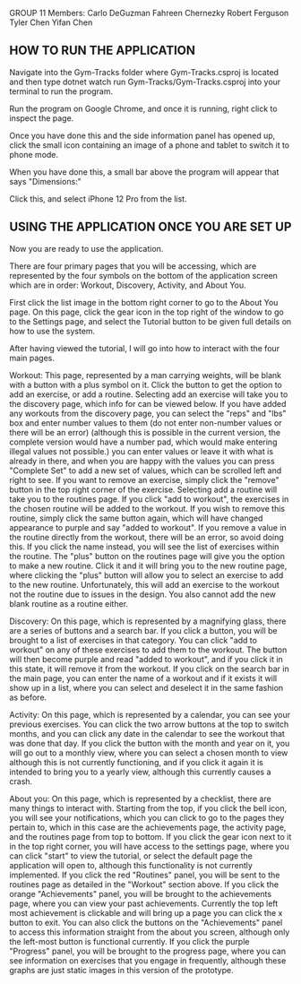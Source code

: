 

GROUP 11 Members:
Carlo DeGuzman
Fahreen Chernezky
Robert Ferguson
Tyler Chen
Yifan Chen


## HOW TO RUN THE APPLICATION

Navigate into the Gym-Tracks folder where Gym-Tracks.csproj is located and then type dotnet watch run Gym-Tracks/Gym-Tracks.csproj into your terminal to run the program.

Run the program on Google Chrome, and once it is running, right click to inspect the page. 

Once you have done this and the side information panel has opened up, click the small icon containing an image of a phone and tablet to switch it to phone mode.

When you have done this, a small bar above the program will appear that says "Dimensions:"

Click this, and select iPhone 12 Pro from the list.

## USING THE APPLICATION ONCE YOU ARE SET UP 

Now you are ready to use the application.

There are four primary pages that you will be accessing, which are represented by the four symbols on the bottom of the application screen which are in order: Workout, Discovery, Activity, and About You.

First click the list image in the bottom right corner to go to the About You page.
On this page, click the gear icon in the top right of the window to go to the Settings page, and select the Tutorial button to be given full details on how to use the system.

After having viewed the tutorial, I will go into how to interact with the four main pages.

Workout: This page, represented by a man carrying weights, will be blank with a button with a plus symbol on it. Click the button to get the option to add an exercise, or add a routine. Selecting add an exercise will take you to the discovery page, which info for can be viewed below. If you have added any workouts from the discovery page, you can select the "reps" and "lbs" box and enter number values to them (do not enter non-number values or there will be an error) (although this is possible in the current version, the complete version would have a number pad, which would make entering illegal values not possible.) you can enter values or leave it with what is already in there, and when you are happy with the values you can press "Complete Set" to add a new set of values, which can be scrolled left and right to see. If you want to remove an exercise, simply click the "remove" button in the top right corner of the exercise. Selecting add a routine will take you to the routines page. If you click "add to workout", the exercises in the chosen routine will be added to the workout. If you wish to remove this routine, simply click the same button again, which will have changed appearance to purple and say "added to workout". If you remove a value in the routine directly from the workout, there will be an error, so avoid doing this. If you click the name instead, you will see the list of exercises within the routine. The "plus" button on the routines page will give you the option to make a new routine. Click it and it will bring you to the new routine page, where clicking the "plus" button will allow you to select an exercise to add to the new routine. Unfortunately, this will add an exercise to the workout not the routine due to issues in the design. You also cannot add the new blank routine as a routine either.

Discovery: On this page, which is represented by a magnifying glass, there are a series of buttons and a search bar. If you click a button, you will be brought to a list of exercises in that category. You can click "add to workout" on any of these exercises to add them to the workout. The button will then become purple and read "added to workout", and if you click it in this state, it will remove it from the workout. If you click on the search bar in the main page, you can enter the name of a workout and if it exists it will show up in a list, where you can select and deselect it in the same fashion as before.

Activity: On this page, which is represented by a calendar, you can see your previous exercises. You can click the two arrow buttons at the top to switch months, and you can click any date in the calendar to see the workout that was done that day. If you click the button with the month and year on it, you will go out to a monthly view, where you can select a chosen month to view although this is not currently functioning, and if you click it again it is intended to bring you to a yearly view, although this currently causes a crash.

About you: On this page, which is represented by a checklist, there are many things to interact with. Starting from the top, if you click the bell icon, you will see your notifications, which you can click to go to the pages they pertain to, which in this case are the achievements page, the activity page, and the routines page from top to bottom. If you click the gear icon next to it in the top right corner, you will have access to the settings page, where you can click "start" to view the tutorial, or select the default page the application will open to, although this functionality is not currently implemented. If you click the red "Routines" panel, you will be sent to the routines page as detailed in the "Workout" section above. If you click the orange "Achievements" panel, you will be brought to the achievements page, where you can view your past achievements. Currently the top left most achievement is clickable and will bring up a page you can click the x button to exit. You can also click the buttons on the "Achievements" panel to access this information straight from the about you screen, although only the left-most button is functional currently. If you click the purple "Progress" panel, you will be brought to the progress page, where you can see information on exercises that you engage in frequently, although these graphs are just static images in this version of the prototype.


